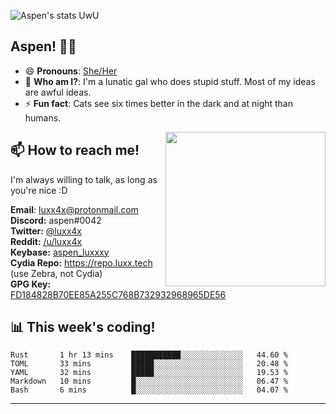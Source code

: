 ![Aspen's stats UwU](https://github-readme-stats.vercel.app/api?username=aspenluxxxy&show_icons=true&theme=onedark)

## Aspen! 🏳️‍⚧️

 - 😄 **Pronouns**: [She/Her](https://www.mypronouns.org/she-her)
 - 👩 **Who am I?**: I'm a lunatic gal who does stupid stuff. Most of my ideas are awful ideas.  
 - ⚡ **Fun fact**: <!--START_SECTION:catfact-->Cats see six times better in the dark and at night than humans.<!--END_SECTION:catfact-->
 
<img align="right" src="https://raw.githubusercontent.com/aspenluxxxy/aspenluxxxy/master/crab.jpg" width="256px" height="247px" />  

## 📫 How to reach me!
I'm always willing to talk, as long as you're nice :D

**Email**: luxx4x@protonmail.com  
**Discord:** aspen#0042  
**Twitter:** [@luxx4x](https://twitter.com/luxx4x)  
**Reddit:** [/u/luxx4x](https://reddit.com/user/luxx4x/)  
**Keybase:** [aspen_luxxxy](https://keybase.io/aspen_luxxxy)  
**Cydia Repo:** https://repo.luxx.tech (use Zebra, not Cydia)  
**GPG Key:** [FD184828B70EE85A255C768B732932968965DE56](https://aspenuwu.me/aspen-public.asc)

## 📊 **This week's coding!**
<!--START_SECTION:waka-->
```text
Rust       1 hr 13 mins    ███████████░░░░░░░░░░░░░░   44.60 % 
TOML       33 mins         █████░░░░░░░░░░░░░░░░░░░░   20.48 % 
YAML       32 mins         █████░░░░░░░░░░░░░░░░░░░░   19.53 % 
Markdown   10 mins         █░░░░░░░░░░░░░░░░░░░░░░░░   06.47 % 
Bash       6 mins          █░░░░░░░░░░░░░░░░░░░░░░░░   04.07 %
```
<!--END_SECTION:waka-->

-------
